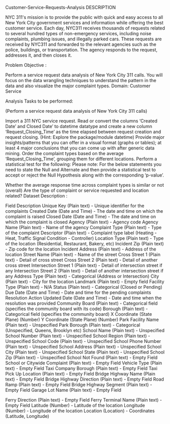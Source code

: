 Customer-Service-Requests-Analysis
DESCRIPTION

NYC 311's mission is to provide the public with quick and easy access to all New York City government services and information while offering the best customer service. Each day, NYC311 receives thousands of requests related to several hundred types of non-emergency services, including noise complaints, plumbing issues, and illegally parked cars. These requests are received by NYC311 and forwarded to the relevant agencies such as the police, buildings, or transportation. The agency responds to the request, addresses it, and then closes it.

Problem Objective :

Perform a service request data analysis of New York City 311 calls. You will focus on the data wrangling techniques to understand the pattern in the data and also visualize the major complaint types.
Domain: Customer Service

Analysis Tasks to be performed:

(Perform a service request data analysis of New York City 311 calls) 

Import a 311 NYC service request.
Read or convert the columns ‘Created Date’ and Closed Date’ to datetime datatype and create a new column ‘Request_Closing_Time’ as the time elapsed between request creation and request closing. (Hint: Explore the package/module datetime)
Provide major insights/patterns that you can offer in a visual format (graphs or tables); at least 4 major conclusions that you can come up with after generic data mining.
Order the complaint types based on the average ‘Request_Closing_Time’, grouping them for different locations.
Perform a statistical test for the following:
Please note: For the below statements you need to state the Null and Alternate and then provide a statistical test to accept or reject the Null Hypothesis along with the corresponding ‘p-value’.

Whether the average response time across complaint types is similar or not (overall)
Are the type of complaint or service requested and location related?
Dataset Description :

Field	Description
Unique Key	(Plain text) - Unique identifier for the complaints
Created Date	(Date and Time) - The date and time on which the complaint is raised
Closed Date	(Date and Time)  - The date and time on which the complaint is closed
Agency	(Plain text) - Agency code
Agency Name	(Plain text) - Name of the agency
Complaint Type	(Plain text) - Type of the complaint
Descriptor	(Plain text) - Complaint type label (Heating - Heat, Traffic Signal Condition - Controller)
Location Type	(Plain text) - Type of the location (Residential, Restaurant, Bakery, etc)
Incident Zip	(Plain text) - Zip code for the location
Incident Address	(Plain text) - Address of the location
Street Name	(Plain text) - Name of the street
Cross Street 1	(Plain text) - Detail of cross street
Cross Street 2	(Plain text) - Detail of another cross street
Intersection Street 1	(Plain text) - Detail of intersection street if any
Intersection Street 2	(Plain text) - Detail of another intersection street if any
Address Type	(Plain text) - Categorical (Address or Intersection)
City	(Plain text) - City for the location
Landmark	(Plain text) - Empty field
Facility Type	(Plain text) - N/A
Status	(Plain text) - Categorical (Closed or Pending)
Due Date	(Date and Time) - Date and time for the pending complaints
Resolution Action Updated Date	(Date and Time) - Date and time when the resolution was provided
Community Board	(Plain text) - Categorical field (specifies the community board with its code)
Borough	(Plain text) - Categorical field (specifies the community board)
X Coordinate	(State Plane) (Number)
Y Coordinate	(State Plane) (Number)
Park Facility Name	(Plain text) - Unspecified
Park Borough	(Plain text) - Categorical (Unspecified, Queens, Brooklyn etc)
School Name	(Plain text) - Unspecified
School Number	(Plain text)  - Unspecified
School Region	(Plain text)  - Unspecified
School Code	(Plain text)  - Unspecified
School Phone Number	(Plain text)  - Unspecified
School Address	(Plain text)  - Unspecified
School City	(Plain text)  - Unspecified
School State	(Plain text)  - Unspecified
School Zip	(Plain text)  - Unspecified
School Not Found	(Plain text)  - Empty Field
School or Citywide Complaint	(Plain text)  - Empty Field
Vehicle Type	(Plain text)  - Empty Field
Taxi Company Borough	(Plain text)  - Empty Field
Taxi Pick Up Location	(Plain text)  - Empty Field
Bridge Highway Name	(Plain text)  - Empty Field
Bridge Highway Direction	(Plain text)  - Empty Field
Road Ramp	(Plain text)  - Empty Field
Bridge Highway Segment	(Plain text)  - Empty Field
Garage Lot Name	(Plain text)  - Empty Field
 
Ferry Direction	(Plain text)  - Empty Field
Ferry Terminal Name	(Plain text)  - Empty Field
Latitude	(Number) - Latitude of the location
Longitude	(Number) - Longitude of the location
Location	(Location) - Coordinates (Latitude, Longitude)
